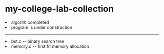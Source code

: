 # my-college-lab-collection

<li> algorith completed <br>
<li>program is under construction
<hr>
  <li> bst.c -- binary search tree
  <li> memory.c -- first fit memory allocation
